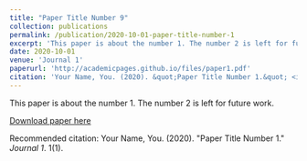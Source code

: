 ```yaml
---
title: "Paper Title Number 9"
collection: publications
permalink: /publication/2020-10-01-paper-title-number-1
excerpt: 'This paper is about the number 1. The number 2 is left for future work.'
date: 2020-10-01
venue: 'Journal 1'
paperurl: 'http://academicpages.github.io/files/paper1.pdf'
citation: 'Your Name, You. (2020). &quot;Paper Title Number 1.&quot; <i>Journal 1</i>. 1(1).'
---
```

This paper is about the number 1. The number 2 is left for future work.

[Download paper here](http://academicpages.github.io/files/paper1.pdf)

Recommended citation: Your Name, You. (2020). "Paper Title Number 1." <i>Journal 1</i>. 1(1).
